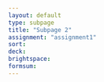 ```yaml
---
layout: default
type: subpage
title: "Subpage 2"
assignment: "assignment1"
sort:
deck:
brightspace:
formsum:
---
```

